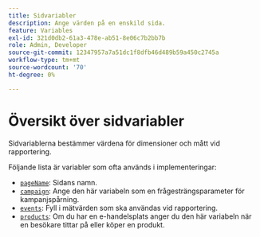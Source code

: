 ```yaml
---
title: Sidvariabler
description: Ange värden på en enskild sida.
feature: Variables
exl-id: 321d0db2-61a3-478e-ab51-8e06c7b2bb7b
role: Admin, Developer
source-git-commit: 12347957a7a51dc1f8dfb46d489b59a450c2745a
workflow-type: tm+mt
source-wordcount: '70'
ht-degree: 0%

---
```


# Översikt över sidvariabler

Sidvariablerna bestämmer värdena för dimensioner och mått vid rapportering.

Följande lista är variabler som ofta används i implementeringar:

* [`pageName`](pagename.md): Sidans namn.
* [`campaign`](campaign.md): Ange den här variabeln som en frågesträngsparameter för kampanjspårning.
* [`events`](events/events-overview.md): Fyll i mätvärden som ska användas vid rapportering.
* [`products`](products.md): Om du har en e-handelsplats anger du den här variabeln när en besökare tittar på eller köper en produkt.

